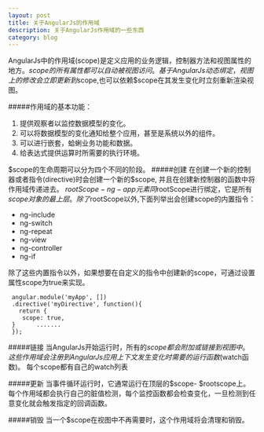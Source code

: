 ```yaml
---
layout: post
title: 关于AngularJs的作用域
description: 关于AngularJs作用域的一些东西
category: blog
---
```


AngularJs中的作用域(scope)是定义应用的业务逻辑，控制器方法和视图属性的地方。$scope的所有属性都可以自动被视图访问。基于AngularJs动态绑定，视图上的修改会立即更新到$scope,也可以依赖$scope在其发生变化时立刻重新渲染视图。

#####作用域的基本功能：

 1. 提供观察者以监控数据模型的变化。
 2. 可以将数据模型的变化通知给整个应用，甚至是系统以外的组件。
 3. 可以进行嵌套，蛤蜊业务功能和数据。
 4. 给表达式提供运算时所需要的执行环境。

$scope的生命周期可以分为四个不同的阶段。
#####创建
 在创建一个新的控制器或者指令(directive)时会创建一个新的$scope, 并且在创建新控制器的函数中将作用域传递进去。
 $rootScope - ng-app元素同$rootScope进行绑定，它是所有$scope对象的最上层。
 除了$rootScope以外,下面列举出会创建scope的内置指令：
 
* ng-include
* ng-switch
* ng-repeat
* ng-view
* ng-controller
* ng-if

 除了这些内置指令以外，如果想要在自定义的指令中创建新的scope，可通过设置属性scope为true来实现。

```
 angular.module('myApp', [])
 .directive('myDirective', function(){
   return {
 	scope: true,
 }	    .......
 });
```

#####链接
 当AngularJs开始运行时，所有的$scope都会附加或链接到视图中。这些作用域会注册到AngularJs应用上下文发生变化时需要的运行函数($watch函数)。
 每个scope都有自己的watch列表

#####更新
 当事件循环运行时，它通常运行在顶层的$scope- $rootscope上。每个作用域都会执行自己的脏值检测，每个监控函数都会检查变化，一旦检测到任意变化就会触发指定的回调函数。

#####销毁
 当一个$scope在视图中不再需要时，这个作用域将会清理和销毁。










